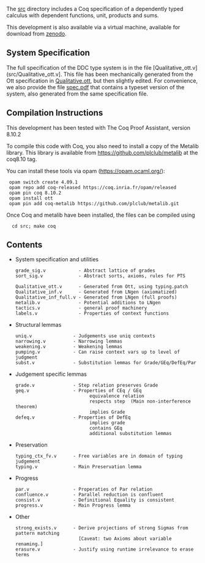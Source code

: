 The [src](src/) directory includes a Coq specification of a dependently typed
calculus with dependent functions, unit, products and sums.

This development is also available via a virtual machine, available for download from [zenodo](https://zenodo.org/record/5903727#.YfqZGvXMLUI).

System Specification 
--------------------

The full specification of the DDC type system is in the file
[Qualitative_ott.v](src/Qualitative_ott.v]. This file has been mechanically
generated from the Ott specification in [Qualitative.ott](Qualitative.ott),
but then slightly edited. For convenience, we also provide the file
[spec.pdf](spec.pdf) that contains a typeset version of the system, also
generated from the same specification file.

Compilation Instructions
-----------------------

This development has been tested with The Coq Proof Assistant, version 8.10.2 

To compile this code with Coq, you also need to install a copy of the Metalib
library. This library is available from https://github.com/plclub/metalib at
the coq8.10 tag.

You can install these tools via opam (https://opam.ocaml.org/): 

     opam switch create 4.09.1
     opam repo add coq-released https://coq.inria.fr/opam/released
     opam pin coq 8.10.2
     opam install ott
     opam pin add coq-metalib https://github.com/plclub/metalib.git

Once Coq and metalib have been installed, the files can be compiled using

      cd src; make coq


Contents
--------

* System specification and utilities

      grade_sig.v            - Abstract lattice of grades
      sort_sig.v             - Abstract sorts, axioms, rules for PTS

      Qualitative_ott.v      - Generated from Ott, using typing.patch
      Qualitative_inf.v      - Generated from LNgen (axiomatized)
      Qualitative_inf_full.v - Generated from LNgen (full proofs)
      metalib.v              - Potential additions to LNgen
      tactics.v              - general proof machinery
      labels.v               - Properties of context functions

* Structural lemmas 

      uniq.v               - Judgements use uniq contexts
      narrowing.v          - Narrowing lemmas
      weakening.v          - Weakening lemmas
      pumping.v            - Can raise context vars up to level of judgment
      subst.v              - Substitution lemmas for Grade/GEq/DefEq/Par

* Judgement specific lemmas

      grade.v              - Step relation preserves Grade
      geq.v                - Properties of CEq / GEq 
                                 equivalence relation
                                 respects step  (Main non-interference theorem)
                                 implies Grade
      defeq.v              - Properties of DefEq
                                 implies grade
                                 contains GEq
                                 additional substitution lemmas

* Preservation

      typing_ctx_fv.v      - Free variables are in domain of typing judgement
      typing.v             - Main Preservation lemma

* Progress

      par.v                - Properaties of Par relation
      confluence.v         - Parallel reduction is confluent
      consist.v            - Definitional Equality is consistent
      progress.v           - Main Progress lemma

* Other

      strong_exists.v      - Derive projections of strong Sigmas from pattern matching
                             [Caveat: two Axioms about variable renaming.]
      erasure.v            - Justify using runtime irrelevance to erase terms




